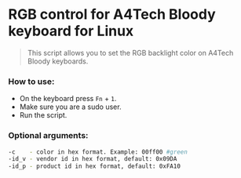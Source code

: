 # RGB control for A4Tech Bloody keyboard for Linux

> This script allows you to set the RGB backlight color on A4Tech Bloody keyboards.

### How to use:

- On the keyboard press `Fn` + `1`.
- Make sure you are a sudo user.
- Run the script.

### Optional arguments:
``` bash
-c    - color in hex format. Example: 00ff00 #green
-id_v - vendor id in hex format, default: 0x09DA  
-id_p - product id in hex format, default: 0xFA10  
```

